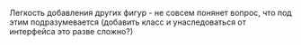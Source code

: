 Легкость добавления других фигур - не совсем понянет вопрос, что под этим подразумевается (добавить класс и унаследоваться от интерфейса это разве сложно?)
